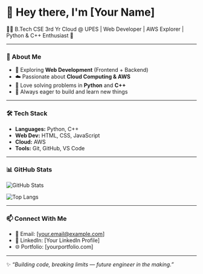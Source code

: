 # 👋 Hey there, I'm [Your Name]  

👨‍💻 B.Tech CSE 3rd Yr Cloud @ UPES | Web Developer | AWS Explorer | Python & C++ Enthusiast 🚀  

---

### 🌟 About Me  
- 🔭 Exploring **Web Development** (Frontend + Backend)  
- ☁️ Passionate about **Cloud Computing & AWS**  
- 🐍 Love solving problems in **Python** and **C++**  
- 🚀 Always eager to build and learn new things  

---

### 🛠️ Tech Stack  
- **Languages:** Python, C++  
- **Web Dev:** HTML, CSS, JavaScript  
- **Cloud:** AWS  
- **Tools:** Git, GitHub, VS Code  

---

### 📊 GitHub Stats  
![GitHub Stats](https://github-readme-stats.vercel.app/api?username=YOUR_USERNAME&show_icons=true&theme=tokyonight)  

![Top Langs](https://github-readme-stats.vercel.app/api/top-langs/?username=YOUR_USERNAME&layout=compact&theme=tokyonight)  

---

### 📫 Connect With Me  
- 📧 Email: [your.email@example.com]  
- 💼 LinkedIn: [Your LinkedIn Profile]  
- 🌐 Portfolio: [yourportfolio.com]  

---

✨ *“Building code, breaking limits — future engineer in the making.”*  

